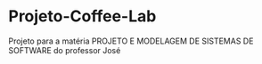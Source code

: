 # Projeto-Coffee-Lab
Projeto para a matéria PROJETO E MODELAGEM DE SISTEMAS DE SOFTWARE do professor José
